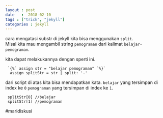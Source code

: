 ```yaml
---
layout : post
date   :  2018-02-10
tags : ["trick", "jekyll"]
categories : jekyll
---
```


cara mengatasi substr di jekyll kita bisa menggunakan `split`.<br>
Misal kita mau mengambil string `pemograman` dari kalimat `belajar-pemograman`.<br>

kita dapat melakukannya dengan sperti ini.<br>

```
 `{%` assign str = "belajar pemograman" `%}`
  assign splitStr = str | split: '-'
```
dari script di atas kita bisa mendapatkan kata.
`belajar` yang tersimpan di index ke `0`
`pemograman` yang tersimpan di index ke `1`.

```
 splitStr[0] //belajar
 splitStr[1] //pemograman
```

#maridiskusi
